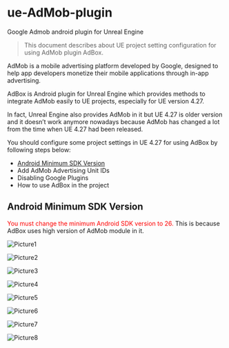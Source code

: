 # ue-AdMob-plugin

 Google Admob android plugin for Unreal Engine
> This document describes about UE project setting configuration for using AdMob plugin AdBox.

AdMob is a mobile advertising platform developed by Google, designed to help app developers monetize their mobile applications through in-app advertising.

AdBox is Android plugin for Unreal Engine which provides methods to integrate AdMob easily to UE projects, especially for UE version 4.27.

In fact, Unreal Engine also provides AdMob in it but UE 4.27 is older version and it doesn’t work anymore nowadays because AdMob has changed a lot from the time when UE 4.27 had been released.

You should configure some project settings in UE 4.27 for using AdBox by following steps below:

- [Android Minimum SDK Version](#android-minimum-sdk-version)
- Add AdMob Advertising Unit IDs
- Disabling Google Plugins
- How to use AdBox in the project

## Android Minimum SDK Version

<span style="color: red;">You must change the minimum Android SDK version to 26.</span>
This is because AdBox uses high version of AdMob module in it.

![Picture1](https://github.com/user-attachments/assets/52d1c3a6-6ec2-4eeb-b783-af254f565a50)

![Picture2](https://github.com/user-attachments/assets/72658a65-8e12-4a8b-b509-00d23b1d483a)

![Picture3](https://github.com/user-attachments/assets/0d4869db-0b72-44f1-855c-ea0394dc1255)

![Picture4](https://github.com/user-attachments/assets/40cadfc8-07d0-4d47-b9f5-c49809318d79)

![Picture5](https://github.com/user-attachments/assets/738534d9-5af4-4600-b162-d7b831876774)

![Picture6](https://github.com/user-attachments/assets/73a044b5-0d34-4f63-92b8-b02617f10931)

![Picture7](https://github.com/user-attachments/assets/9486e3c1-751d-4d87-9407-ecb54a744f15)

![Picture8](https://github.com/user-attachments/assets/4bf501c3-c0b8-4f58-964a-c796f9f247b3)


